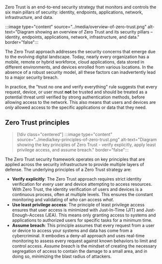 Zero Trust is an end-to-end security strategy that monitors and controls the six main pillars of security: identity, endpoints, applications, network, infrastructure, and data.

:::image type="content" source="../media/overview-of-zero-trust.png" alt-text="Diagram showing an overview of Zero Trust and its security pillars – identity, endpoints, applications, network, infrastructure, and data." border="false":::

The Zero Trust approach addresses the security concerns that emerge due to the evolving digital landscape. Today, nearly every organization has a mobile, remote or hybrid workforce, cloud applications, data stored in different environments, and devices enrolled from various locations. In the absence of a robust security model, all these factors can inadvertently lead to a major security breach.

In practice, the "trust no one and verify everything" rule suggests that every request, device, or user must **not** be trusted and should be treated as a potential threat until verified by strong authentication methods, before allowing access to the network. This also means that users and devices are _only_ allowed access to the specific applications or data that they need.

## Zero Trust principles

> [!div class="centered"]
> :::image type="content" source="../media/key-principles-of-zero-trust.png" alt-text="Diagram showing the key principles of Zero Trust - verify explicitly, apply least privilege access, and assume breach." border="false":::

The Zero Trust security framework operates on key principles that are applied across the security infrastructure to provide multiple layers of defense. The underlying principles of a Zero Trust strategy are:

- **Verify explicitly**: The Zero Trust approach requires strict identity verification for _every_ user and device attempting to access resources. With Zero Trust, the identity verification of users and devices is a continuous process, often at multiple levels. This ensures the constant monitoring and validating of _who_ can access _what_.
- **Use least privilege access**: The principle of least privilege access ensures that user access is minimized with Just-In-Time (JIT) and Just-Enough-Access (JEA). This means only granting access to systems and applications to authorized users for specific tasks for a minimum time.
- **Assume breach**: This principle assumes that every request from a user or device to access your systems and data has come from a cybercriminal. It embodies a deny-all approach and uses real-time monitoring to assess every request against known behaviors to limit and control access. _Assume breach_ is the mindset of creating the necessary segregation of access to contain the damage to a small area, and in doing so, minimizing the blast radius of attackers.
